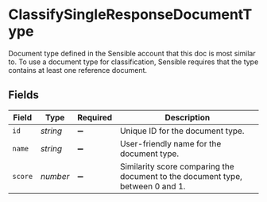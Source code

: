 # ClassifySingleResponseDocumentType

Document type defined in the Sensible account that this doc is most similar to. To use a document type for classification, Sensible requires that the type contains at least one reference document.


## Fields

| Field                                                                          | Type                                                                           | Required                                                                       | Description                                                                    |
| ------------------------------------------------------------------------------ | ------------------------------------------------------------------------------ | ------------------------------------------------------------------------------ | ------------------------------------------------------------------------------ |
| `id`                                                                           | *string*                                                                       | :heavy_minus_sign:                                                             | Unique ID for the document type.                                               |
| `name`                                                                         | *string*                                                                       | :heavy_minus_sign:                                                             | User-friendly name for the document type.                                      |
| `score`                                                                        | *number*                                                                       | :heavy_minus_sign:                                                             | Similarity score comparing the document to the document type, between 0 and 1. |